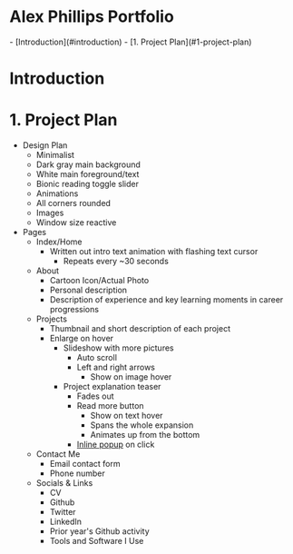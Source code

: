 <h1>Alex Phillips Portfolio</h1>
- [Introduction](#introduction)
- [1. Project Plan](#1-project-plan)


# Introduction



# 1. Project Plan
- Design Plan
  - Minimalist
  - Dark gray main background
  - White main foreground/text
  - Bionic reading toggle slider
  - Animations
  - All corners rounded
  - Images
  - Window size reactive
- Pages
  - Index/Home
    - Written out intro text animation with flashing text cursor
      - Repeats every ~30 seconds
  - About
    - Cartoon Icon/Actual Photo
    - Personal description
    - Description of experience and key learning moments in career progressions
  - Projects
    - Thumbnail and short description of each project
    - Enlarge on hover
      - Slideshow with more pictures
        - Auto scroll
        - Left and right arrows
          - Show on image hover
      - Project explanation teaser
        - Fades out
        - Read more button
          - Show on text hover
          - Spans the whole expansion
          - Animates up from the bottom
        - [Inline popup](https://codepen.io/dimsemenov/pen/DdpJeN) on click
  - Contact Me
    - Email contact form
    - Phone number
  - Socials & Links
    - CV
    - Github
    - Twitter
    - LinkedIn
    - Prior year's Github activity
    - Tools and Software I Use